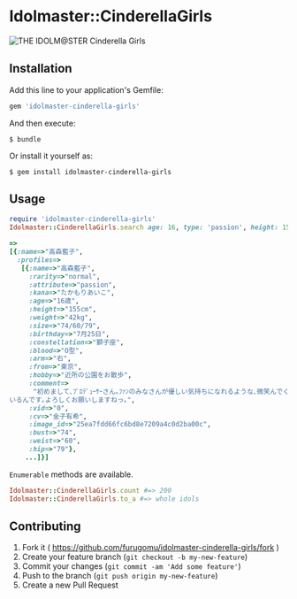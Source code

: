 # Idolmaster::CinderellaGirls

![THE IDOLM@STER Cinderella Girls](http://cinderella.idolmaster.jp/images/logo_cin.png)

## Installation

Add this line to your application's Gemfile:

```ruby
gem 'idolmaster-cinderella-girls'
```

And then execute:

    $ bundle

Or install it yourself as:

    $ gem install idolmaster-cinderella-girls

## Usage

```ruby
require 'idolmaster-cinderella-girls'
Idolmaster::CinderellaGirls.search age: 16, type: 'passion', height: 155
```
```ruby
=>
[{:name=>"高森藍子",
  :profiles=>
   [{:name=>"高森藍子",
     :rarity=>"normal",
     :attribute=>"passion",
     :kana=>"たかもりあいこ",
     :age=>"16歳",
     :height=>"155cm",
     :weight=>"42kg",
     :size=>"74/60/79",
     :birthday=>"7月25日",
     :constellation=>"獅子座",
     :blood=>"O型",
     :arm=>"右",
     :from=>"東京",
     :hobby=>"近所の公園をお散歩",
     :comment=>
      "初めまして､ﾌﾟﾛﾃﾞｭｰｻｰさん｡ﾌｧﾝのみなさんが優しい気持ちになれるような､微笑んでくれるようなｱｲﾄﾞﾙを目指したいと思って
いるんです｡よろしくお願いしますねっ｡",
     :vid=>"0",
     :cv=>"金子有希",
     :image_id=>"25ea7fdd66fc6bd8e7209a4c0d2ba00c",
     :bust=>"74",
     :weist=>"60",
     :hip=>"79"},
    ...]}]
```

`Enumerable` methods are available.

```ruby
Idolmaster::CinderellaGirls.count #=> 200
Idolmaster::CinderellaGirls.to_a #=> whole idols
```

## Contributing

1. Fork it ( https://github.com/furugomu/idolmaster-cinderella-girls/fork )
2. Create your feature branch (`git checkout -b my-new-feature`)
3. Commit your changes (`git commit -am 'Add some feature'`)
4. Push to the branch (`git push origin my-new-feature`)
5. Create a new Pull Request
